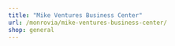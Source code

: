 ```yaml
---
title: "Mike Ventures Business Center"
url: /monrovia/mike-ventures-business-center/
shop: general
---
```

